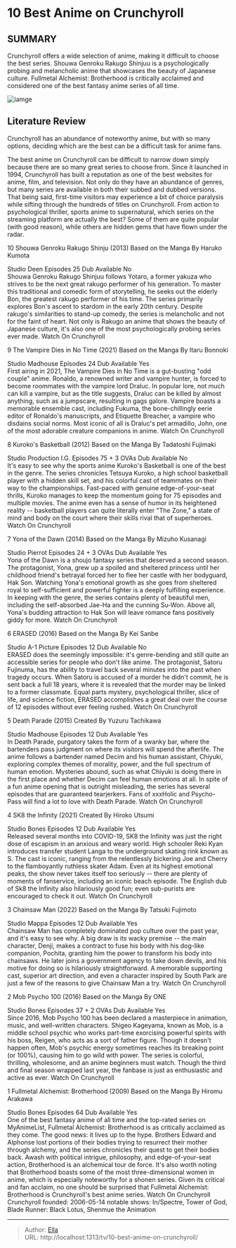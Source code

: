 # 10 Best Anime on Crunchyroll


## SUMMARY 


 Crunchyroll offers a wide selection of anime, making it difficult to choose the best series. 
 Shouwa Genroku Rakugo Shinjuu is a psychologically probing and melancholic anime that showcases the beauty of Japanese culture. 
 Fullmetal Alchemist: Brotherhood is critically acclaimed and considered one of the best fantasy anime series of all time. 

![iamge](https://static1.srcdn.com/wordpress/wp-content/uploads/2024/01/mob-psycho-100-s-mob-and-chainsaw-man.jpg)

## Literature Review
Crunchyroll has an abundance of noteworthy anime, but with so many options, deciding which are the best can be a difficult task for anime fans.




The best anime on Crunchyroll can be difficult to narrow down simply because there are so many great series to choose from. Since it launched in 1994, Crunchyroll has built a reputation as one of the best websites for anime, film, and television. Not only do they have an abundance of genres, but many series are available in both their subbed and dubbed versions.
That being said, first-time visitors may experience a bit of choice paralysis while sifting through the hundreds of titles on Crunchyroll. From action to psychological thriller, sports anime to supernatural, which series on the streaming platform are actually the best? Some of them are quite popular (with good reason), while others are hidden gems that have flown under the radar.









 








 10  Shouwa Genroku Rakugo Shinju (2013) 
Based on the Manga By Haruko Kumota
        

  Studio   Deen    Episodes   25    Dub Available   No    
Shouwa Genroku Rakugo Shinjuu follows Yotaro, a former yakuza who strives to be the next great rakugo performer of his generation. To master this traditional and comedic form of storytelling, he seeks out the elderly Bon, the greatest rakugo performer of his time. The series primarily explores Bon&#39;s ascent to stardom in the early 20th century. Despite rakugo&#39;s similarities to stand-up comedy, the series is melancholic and not for the faint of heart. Not only is Rakugo an anime that shows the beauty of Japanese culture, it&#39;s also one of the most psychologically probing series ever made.
Watch On Crunchyroll





 9  The Vampire Dies in No Time (2021) 
Based on the Manga By Itaru Bonnoki
        

  Studio   Madhouse    Episodes   24    Dub Available   Yes    
First airing in 2021, The Vampire Dies in No Time is a gut-busting &#34;odd couple&#34; anime. Ronaldo, a renowned writer and vampire hunter, is forced to become roommates with the vampire lord Draluc. In popular lore, not much can kill a vampire, but as the title suggests, Draluc can be killed by almost anything, such as a jumpscare, resulting in gags galore. Vampire boasts a memorable ensemble cast, including Fukuma, the bone-chillingly eerie editor of Ronaldo&#39;s manuscripts, and Etiquette Breacher, a vampire who disdains social norms. Most iconic of all is Draluc&#39;s pet armadillo, John, one of the most adorable creature companions in anime.
Watch On Crunchyroll





 8  Kuroko&#39;s Basketball (2012) 
Based on the Manga By Tadatoshi Fujimaki


 







  Studio   Production I.G.    Episodes   75 &#43; 3 OVAs    Dub Available   No    
It&#39;s easy to see why the sports anime Kuroko&#39;s Basketball is one of the best in the genre. The series chronicles Tetsuya Kuroko, a high school basketball player with a hidden skill set, and his colorful cast of teammates on their way to the championships. Fast-paced with genuine edge-of-your-seat thrills, Kuroko manages to keep the momentum going for 75 episodes and multiple movies. The anime even has a sense of humor in its heightened reality -- basketball players can quite literally enter &#34;The Zone,&#34; a state of mind and body on the court where their skills rival that of superheroes.
Watch On Crunchyroll





 7  Yona of the Dawn (2014) 
Based on the Manga By Mizuho Kusanagi
        

  Studio   Pierrot    Episodes   24 &#43; 3 OVAs    Dub Available   Yes    
Yona of the Dawn is a shoujo fantasy series that deserved a second season. The protagonist, Yona, grew up a spoiled and sheltered princess until her childhood friend&#39;s betrayal forced her to flee her castle with her bodyguard, Hak Son. Watching Yona&#39;s emotional growth as she goes from sheltered royal to self-sufficient and powerful fighter is a deeply fulfilling experience. In keeping with the genre, the series contains plenty of beautiful men, including the self-absorbed Jae-Ha and the cunning Su-Won. Above all, Yona&#39;s budding attraction to Hak Son will leave romance fans positively giddy for more.
Watch On Crunchyroll





 6  ERASED (2016) 
Based on the Manga By Kei Sanbe
        

  Studio   A-1 Picture    Episodes   12    Dub Available   No    
ERASED does the seemingly impossible: it&#39;s genre-bending and still quite an accessible series for people who don&#39;t like anime. The protagonist, Satoru Fujinuma, has the ability to travel back several minutes into the past when tragedy occurs. When Satoru is accused of a murder he didn&#39;t commit, he is sent back a full 18 years, where it is revealed that the murder may be linked to a former classmate. Equal parts mystery, psychological thriller, slice of life, and science fiction, ERASED accomplishes a great deal over the course of 12 episodes without ever feeling rushed.
Watch On Crunchyroll





 5  Death Parade (2015) 
Created By Yuzuru Tachikawa
        

  Studio   Madhouse    Episodes   12    Dub Available   Yes    
In Death Parade, purgatory takes the form of a swanky bar, where the bartenders pass judgment on where its visitors will spend the afterlife. The anime follows a bartender named Decim and his human assistant, Chiyuki, exploring complex themes of morality, power, and the full spectrum of human emotion. Mysteries abound, such as what Chiyuki is doing there in the first place and whether Decim can feel human emotions at all. In spite of a fun anime opening that is outright misleading, the series has several episodes that are guaranteed tearjerkers. Fans of xxxHolic and Psycho-Pass will find a lot to love with Death Parade.
Watch On Crunchyroll





 4  SK8 the Infinity (2021) 
Created By Hiroko Utsumi
        

  Studio   Bones    Episodes   12    Dub Available   Yes    
Released several months into COVID-19, SK8 the Infinity was just the right dose of escapism in an anxious and weary world. High schooler Reki Kyan introduces transfer student Langa to the underground skating rink known as S. The cast is iconic, ranging from the relentlessly bickering Joe and Cherry to the flamboyantly ruthless skater Adam. Even at its highest emotional peaks, the show never takes itself too seriously -- there are plenty of moments of fanservice, including an iconic beach episode. The English dub of Sk8 the Infinity also hilariously good fun; even sub-purists are encouraged to check it out.
Watch On Crunchyroll





 3  Chainsaw Man (2022) 
Based on the Manga By Tatsuki Fujimoto


 







  Studio   Mappa    Episodes   12    Dub Available   Yes    
Chainsaw Man has completely dominated pop culture over the past year, and it&#39;s easy to see why. A big draw is its wacky premise -- the main character, Denji, makes a contract to fuse his body with his dog-like companion, Pochita, granting him the power to transform his body into chainsaws. He later joins a government agency to take down devils, and his motive for doing so is hilariously straightforward. A memorable supporting cast, superior art direction, and even a character inspired by South Park are just a few of the reasons to give Chainsaw Man a try.
Watch On Crunchyroll





 2  Mob Psycho 100 (2016) 
Based on the Manga By ONE


 







  Studio   Bones    Episodes   37 &#43; 2 OVAs    Dub Available   Yes    
Since 2016, Mob Psycho 100 has been declared a masterpiece in animation, music, and well-written characters. Shigeo Kageyama, known as Mob, is a middle school psychic who works part-time exorcising powerful spirits with his boss, Reigen, who acts as a sort of father figure. Though it doesn&#39;t happen often, Mob&#39;s psychic energy sometimes reaches its breaking point (or 100%), causing him to go wild with power. The series is colorful, thrilling, wholesome, and an anime beginners must watch. Though the third and final season wrapped last year, the fanbase is just as enthusiastic and active as ever.
Watch On Crunchyroll





 1  Fullmetal Alchemist: Brotherhood (2009) 
Based on the Manga By Hiromu Arakawa
        

  Studio   Bones    Episodes   64    Dub Available   Yes    
One of the best fantasy anime of all time and the top-rated series on MyAnimeList, Fullmetal Alchemist: Brotherhood is as critically acclaimed as they come. The good news: it lives up to the hype. Brothers Edward and Alphonse lost portions of their bodies trying to resurrect their mother through alchemy, and the series chronicles their quest to get their bodies back. Awash with political intrigue, philosophy, and edge-of-your-seat action, Brotherhood is an alchemical tour de force. It&#39;s also worth noting that Brotherhood boasts some of the most three-dimensional women in anime, which is especially noteworthy for a shonen series. Given its critical and fan acclaim, no one should be surprised that Fullmetal Alchemist: Brotherhood is Crunchyroll&#39;s best anime series.
Watch On Crunchyroll
               Crunchyroll   founded:   2006-05-14    notable shows:   In/Spectre, Tower of God, Blade Runner: Black Lotus, Shenmue the Animation      

---

> Author: [Ella](https://instagram.hk.cn/)  
> URL: http://localhost:1313/tv/10-best-anime-on-crunchyroll/  

